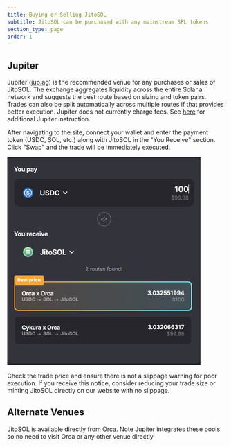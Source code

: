```yaml
---
title: Buying or Selling JitoSOL
subtitle: JitoSOL can be purchased with any mainstream SPL tokens
section_type: page
order: 1
---
```

## Jupiter

Jupiter ([jup.ag](http://jup.ag)) is the recommended venue for any purchases or sales of JitoSOL. The exchange aggregates liquidity across the entire Solana network and suggests the best route based on sizing and token pairs. Trades can also be split automatically across multiple routes if that provides better execution. Jupiter does not currently charge fees. See [here](https://docs.jup.ag/community-guides/how-to-use-jupiter) for additional Jupiter instruction.

After navigating to the site, connect your wallet and enter the payment token (USDC, SOL, etc.) along with JitoSOL in the "You Receive" section. Click "Swap" and the trade will be immediately executed.

![Buying Selling Jitosol](/shared/images/jitosol/Buying_Selling_Jitosol.png)

Check the trade price and ensure there is not a slippage warning for poor execution. If you receive this notice, consider reducing your trade size or minting JitoSOL directly on our website with no slippage.

## Alternate Venues

JitoSOL is available directly from [Orca](https://www.orca.so/).  Note Jupiter integrates these pools so no need to visit Orca or any other venue directly
